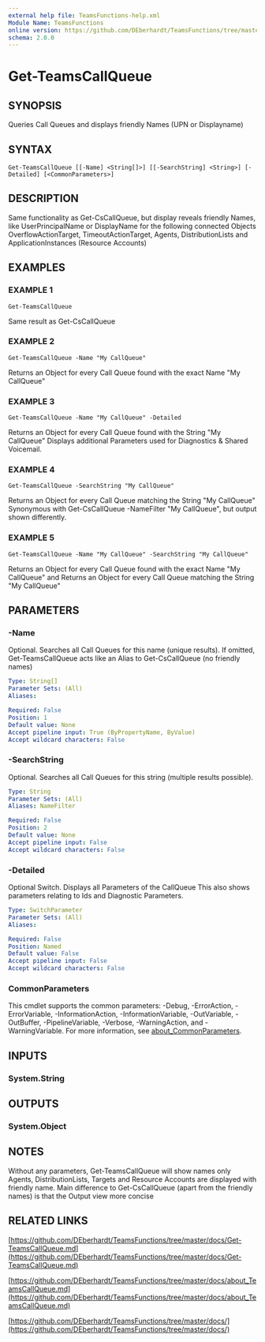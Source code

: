 ```yaml
---
external help file: TeamsFunctions-help.xml
Module Name: TeamsFunctions
online version: https://github.com/DEberhardt/TeamsFunctions/tree/master/docs/Get-TeamsCallQueue.md
schema: 2.0.0
---
```


# Get-TeamsCallQueue

## SYNOPSIS
Queries Call Queues and displays friendly Names (UPN or Displayname)

## SYNTAX

```
Get-TeamsCallQueue [[-Name] <String[]>] [[-SearchString] <String>] [-Detailed] [<CommonParameters>]
```

## DESCRIPTION
Same functionality as Get-CsCallQueue, but display reveals friendly Names,
like UserPrincipalName or DisplayName for the following connected Objects
OverflowActionTarget, TimeoutActionTarget, Agents, DistributionLists and ApplicationInstances (Resource Accounts)

## EXAMPLES

### EXAMPLE 1
```
Get-TeamsCallQueue
```

Same result as Get-CsCallQueue

### EXAMPLE 2
```
Get-TeamsCallQueue -Name "My CallQueue"
```

Returns an Object for every Call Queue found with the exact Name "My CallQueue"

### EXAMPLE 3
```
Get-TeamsCallQueue -Name "My CallQueue" -Detailed
```

Returns an Object for every Call Queue found with the String "My CallQueue"
Displays additional Parameters used for Diagnostics & Shared Voicemail.

### EXAMPLE 4
```
Get-TeamsCallQueue -SearchString "My CallQueue"
```

Returns an Object for every Call Queue matching the String "My CallQueue"
Synonymous with Get-CsCallQueue -NameFilter "My CallQueue", but output shown differently.

### EXAMPLE 5
```
Get-TeamsCallQueue -Name "My CallQueue" -SearchString "My CallQueue"
```

Returns an Object for every Call Queue found with the exact Name "My CallQueue" and
Returns an Object for every Call Queue matching the String "My CallQueue"

## PARAMETERS

### -Name
Optional.
Searches all Call Queues for this name (unique results).
If omitted, Get-TeamsCallQueue acts like an Alias to Get-CsCallQueue (no friendly names)

```yaml
Type: String[]
Parameter Sets: (All)
Aliases:

Required: False
Position: 1
Default value: None
Accept pipeline input: True (ByPropertyName, ByValue)
Accept wildcard characters: False
```

### -SearchString
Optional.
Searches all Call Queues for this string (multiple results possible).

```yaml
Type: String
Parameter Sets: (All)
Aliases: NameFilter

Required: False
Position: 2
Default value: None
Accept pipeline input: False
Accept wildcard characters: False
```

### -Detailed
Optional Switch.
Displays all Parameters of the CallQueue
This also shows parameters relating to Ids and Diagnostic Parameters.

```yaml
Type: SwitchParameter
Parameter Sets: (All)
Aliases:

Required: False
Position: Named
Default value: False
Accept pipeline input: False
Accept wildcard characters: False
```

### CommonParameters
This cmdlet supports the common parameters: -Debug, -ErrorAction, -ErrorVariable, -InformationAction, -InformationVariable, -OutVariable, -OutBuffer, -PipelineVariable, -Verbose, -WarningAction, and -WarningVariable. For more information, see [about_CommonParameters](http://go.microsoft.com/fwlink/?LinkID=113216).

## INPUTS

### System.String
## OUTPUTS

### System.Object
## NOTES
Without any parameters, Get-TeamsCallQueue will show names only
Agents, DistributionLists, Targets and Resource Accounts are displayed with friendly name.
Main difference to Get-CsCallQueue (apart from the friendly names) is that the
Output view more concise

## RELATED LINKS

[https://github.com/DEberhardt/TeamsFunctions/tree/master/docs/Get-TeamsCallQueue.md](https://github.com/DEberhardt/TeamsFunctions/tree/master/docs/Get-TeamsCallQueue.md)

[https://github.com/DEberhardt/TeamsFunctions/tree/master/docs/about_TeamsCallQueue.md](https://github.com/DEberhardt/TeamsFunctions/tree/master/docs/about_TeamsCallQueue.md)

[https://github.com/DEberhardt/TeamsFunctions/tree/master/docs/](https://github.com/DEberhardt/TeamsFunctions/tree/master/docs/)

